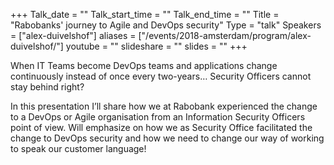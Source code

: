 +++
Talk_date = ""
Talk_start_time = ""
Talk_end_time = ""
Title = "Rabobanks' journey to Agile and DevOps security"
Type = "talk"
Speakers = ["alex-duivelshof"]
aliases = ["/events/2018-amsterdam/program/alex-duivelshof/"]
youtube = ""
slideshare = ""
slides = ""
+++

When IT Teams become DevOps teams and applications change continuously instead of once every two-years… Security Officers cannot stay behind right?

In this presentation I’ll share how we at Rabobank experienced the change to a DevOps or Agile organisation from an Information Security Officers point of view. Will emphasize on how we as Security Office facilitated the change to DevOps security and how we need to change our way of working to speak our customer language!